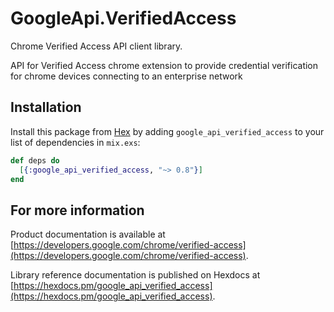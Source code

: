 # GoogleApi.VerifiedAccess

Chrome Verified Access API client library.

API for Verified Access chrome extension to provide credential verification for chrome devices connecting to an enterprise network

## Installation

Install this package from [Hex](https://hex.pm) by adding
`google_api_verified_access` to your list of dependencies in `mix.exs`:

```elixir
def deps do
  [{:google_api_verified_access, "~> 0.8"}]
end
```

## For more information

Product documentation is available at [https://developers.google.com/chrome/verified-access](https://developers.google.com/chrome/verified-access).

Library reference documentation is published on Hexdocs at
[https://hexdocs.pm/google_api_verified_access](https://hexdocs.pm/google_api_verified_access).
